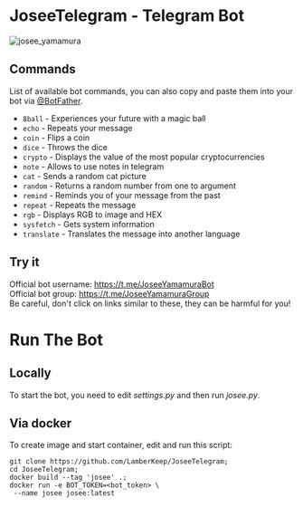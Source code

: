 # JoseeTelegram - Telegram Bot

![josee_yamamura](https://wallpapercave.com/wp/wp9333917.jpg)

## Commands

List of available bot commands, you can also copy and paste them into your bot via [@BotFather](https://t.me/BotFather).

* ``8ball`` - Experiences your future with a magic ball
* ``echo`` - Repeats your message
* ``coin`` - Flips a coin
* ``dice`` - Throws the dice
* ``crypto`` - Displays the value of the most popular cryptocurrencies
* ``note`` - Allows to use notes in telegram
* ``cat`` - Sends a random cat picture
* ``random`` - Returns a random number from one to argument
* ``remind`` - Reminds you of your message from the past
* ``repeat`` - Repeats the message
* ``rgb`` - Displays RGB to image and HEX
* ``sysfetch`` - Gets system information
* ``translate`` - Translates the message into another language

## Try it

Official bot username: <https://t.me/JoseeYamamuraBot>  
Official bot group: <https://t.me/JoseeYamamuraGroup>  
Be careful, don't click on links similar to these, they can be harmful for you!

# Run The Bot

## Locally

To start the bot, you need to edit *settings.py* and then run *josee.py*.

## Via docker

To create image and start container, edit and run this script:

```
git clone https://github.com/LamberKeep/JoseeTelegram;
cd JoseeTelegram;
docker build --tag 'josee' .;
docker run -e BOT_TOKEN=<bot_token> \
 --name josee josee:latest
```